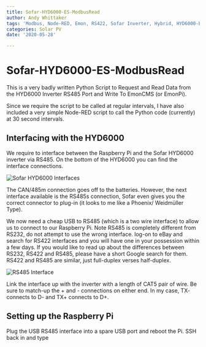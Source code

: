```yaml
---
title: Sofar-HYD6000-ES-ModbusRead
author: Andy Whittaker
tags: 'Modbus, Node-RED, Emon, RS422, Sofar Inverter, Hybrid, HYD6000-ES'
categories: Solar PV
date: '2020-05-28'

---
```


<h1 id="sofar-hyd6000-es-modbusread">Sofar-HYD6000-ES-ModbusRead</h1>
<p>This is a very badly written Python Script to Request and Read Data from the HYD6000 Inverter RS485 Port and Write To EmonCMS (or EmonPi).</p>
<p>Since we require the script to be called at regular intervals, I have also included a very simple Node-RED script to call the Python code (currently) at 30 second intervals.</p>
<h2 id="interfacing-with-the-hyd6000">Interfacing with the HYD6000</h2>
<p>We require to interface between the Raspberry Pi and the Sofar HYD6000 inverter via RS485. On the bottom of the HYD6000 you can find the interface connections.</p>
<p><img src="https://www.andywhittaker.com/img/HYD6000-RS485-01.jpg" alt="Sofar HYD6000 Interfaces"></p>
<p>The CAN/485m connection goes off to the batteries. However, the next interface available is the RS485s connection, Sofar even gives you the correct connector to plug-in (it looks to me like a Phoenix/ Weidmüller Type).</p>
<p>We now need a cheap USB to RS485 (which is a two wire interface) to allow us to connect to our Raspberry Pi. Note RS485 is completely different from RS232, do not attempt to use the wrong interface. log-on to eBay and search for RS422 interfaces and you will have one in your possession within a few days. If you would like to read up about the differences between RS232, RS422 and RS485, please have a short Google search for them. RS422 and RS485 are similar, just full-duplex verses half-duplex.</p>
<p><img src="https://www.andywhittaker.com/img/RS485-Interface01.jpg" alt="RS485 Interface"></p>
<p>Link the interface up with the inverter with a length of CAT5 pair of wire. Be sure to match-up the + and - connections on either end. In my case, TX- connects to D- and TX+ connects to D+.</p>
<h2 id="setting-up-the-raspberry-pi">Setting up the Raspberry Pi</h2>
<p>Plug the USB RS485 interface into a spare USB port and reboot the Pi. SSH back in and type</p>


